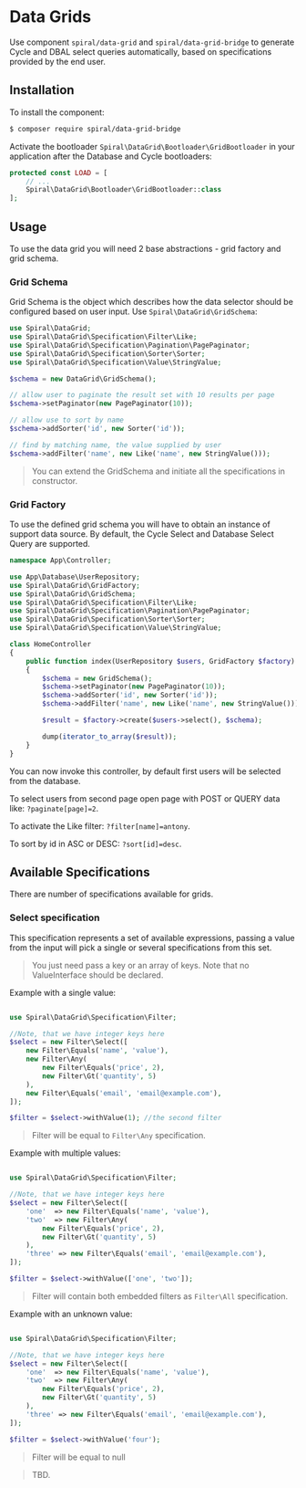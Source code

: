 # Data Grids
Use component `spiral/data-grid` and `spiral/data-grid-bridge` to generate Cycle and DBAL select queries automatically,
based on specifications provided by the end user.

## Installation
To install the component:

```bash
$ composer require spiral/data-grid-bridge
```

Activate the bootloader `Spiral\DataGrid\Bootloader\GridBootloader` in your application after the Database and Cycle
bootloaders:

```php
protected const LOAD = [
    // ...
    Spiral\DataGrid\Bootloader\GridBootloader::class
];
```

## Usage
To use the data grid you will need 2 base abstractions - grid factory and grid schema.

### Grid Schema
Grid Schema is the object which describes how the data selector should be configured based on user input. Use
`Spiral\DataGrid\GridSchema`:

```php
use Spiral\DataGrid; 
use Spiral\DataGrid\Specification\Filter\Like;
use Spiral\DataGrid\Specification\Pagination\PagePaginator;
use Spiral\DataGrid\Specification\Sorter\Sorter;
use Spiral\DataGrid\Specification\Value\StringValue;

$schema = new DataGrid\GridSchema();

// allow user to paginate the result set with 10 results per page
$schema->setPaginator(new PagePaginator(10));

// allow use to sort by name
$schema->addSorter('id', new Sorter('id'));

// find by matching name, the value supplied by user
$schema->addFilter('name', new Like('name', new StringValue()));
```

> You can extend the GridSchema and initiate all the specifications in constructor.

### Grid Factory
To use the defined grid schema you will have to obtain an instance of support data source. By default, the
Cycle Select and Database Select Query are supported.

```php
namespace App\Controller;

use App\Database\UserRepository;
use Spiral\DataGrid\GridFactory;
use Spiral\DataGrid\GridSchema;
use Spiral\DataGrid\Specification\Filter\Like;
use Spiral\DataGrid\Specification\Pagination\PagePaginator;
use Spiral\DataGrid\Specification\Sorter\Sorter;
use Spiral\DataGrid\Specification\Value\StringValue;

class HomeController
{
    public function index(UserRepository $users, GridFactory $factory)
    {
        $schema = new GridSchema();
        $schema->setPaginator(new PagePaginator(10));
        $schema->addSorter('id', new Sorter('id'));
        $schema->addFilter('name', new Like('name', new StringValue()));

        $result = $factory->create($users->select(), $schema);

        dump(iterator_to_array($result));
    }
}
```

You can now invoke this controller, by default first users will be selected from the database. 

To select users from second page open page with POST or QUERY data like: `?paginate[page]=2`.

To activate the Like filter: `?filter[name]=antony`.

To sort by id in ASC or DESC: `?sort[id]=desc`.

## Available Specifications
There are number of specifications available for grids.

### Select specification
This specification represents a set of available expressions, passing a value from the input will pick a single or several specifications from this set.
> You just need pass a key or an array of keys. Note that no ValueInterface should be declared.

Example with a single value:
```php

use Spiral\DataGrid\Specification\Filter;

//Note, that we have integer keys here
$select = new Filter\Select([
    new Filter\Equals('name', 'value'),
    new Filter\Any(
        new Filter\Equals('price', 2),
        new Filter\Gt('quantity', 5)
    ),
    new Filter\Equals('email', 'email@example.com'),
]);

$filter = $select->withValue(1); //the second filter
```
> Filter will be equal to `Filter\Any` specification.

Example with multiple values:
```php

use Spiral\DataGrid\Specification\Filter;

//Note, that we have integer keys here
$select = new Filter\Select([
    'one'  => new Filter\Equals('name', 'value'),
    'two'  => new Filter\Any(
        new Filter\Equals('price', 2),
        new Filter\Gt('quantity', 5)
    ),
    'three' => new Filter\Equals('email', 'email@example.com'),
]);

$filter = $select->withValue(['one', 'two']);
```
> Filter will contain both embedded filters as `Filter\All` specification.

Example with an unknown value:
```php

use Spiral\DataGrid\Specification\Filter;

//Note, that we have integer keys here
$select = new Filter\Select([
    'one'  => new Filter\Equals('name', 'value'),
    'two'  => new Filter\Any(
        new Filter\Equals('price', 2),
        new Filter\Gt('quantity', 5)
    ),
    'three' => new Filter\Equals('email', 'email@example.com'),
]);

$filter = $select->withValue('four');
```
> Filter will be equal to null


> TBD.
